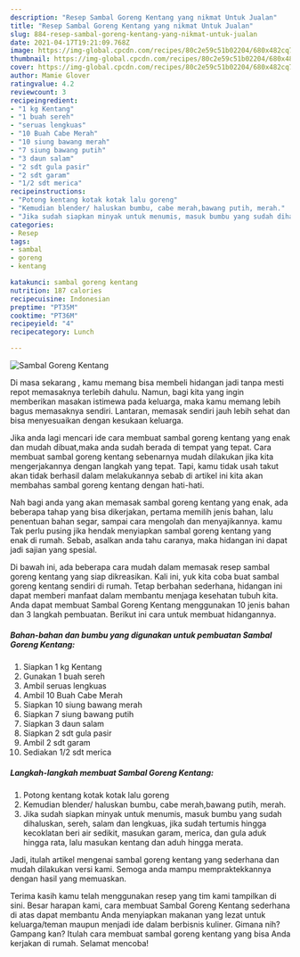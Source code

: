 ```yaml
---
description: "Resep Sambal Goreng Kentang yang nikmat Untuk Jualan"
title: "Resep Sambal Goreng Kentang yang nikmat Untuk Jualan"
slug: 884-resep-sambal-goreng-kentang-yang-nikmat-untuk-jualan
date: 2021-04-17T19:21:09.768Z
image: https://img-global.cpcdn.com/recipes/80c2e59c51b02204/680x482cq70/sambal-goreng-kentang-foto-resep-utama.jpg
thumbnail: https://img-global.cpcdn.com/recipes/80c2e59c51b02204/680x482cq70/sambal-goreng-kentang-foto-resep-utama.jpg
cover: https://img-global.cpcdn.com/recipes/80c2e59c51b02204/680x482cq70/sambal-goreng-kentang-foto-resep-utama.jpg
author: Mamie Glover
ratingvalue: 4.2
reviewcount: 3
recipeingredient:
- "1 kg Kentang"
- "1 buah sereh"
- "seruas lengkuas"
- "10 Buah Cabe Merah"
- "10 siung bawang merah"
- "7 siung bawang putih"
- "3 daun salam"
- "2 sdt gula pasir"
- "2 sdt garam"
- "1/2 sdt merica"
recipeinstructions:
- "Potong kentang kotak kotak lalu goreng"
- "Kemudian blender/ haluskan bumbu, cabe merah,bawang putih, merah."
- "Jika sudah siapkan minyak untuk menumis, masuk bumbu yang sudah dihaluskan, sereh, salam dan lengkuas, jika sudah tertumis hingga kecoklatan beri air sedikit, masukan garam, merica, dan gula aduk hingga rata, lalu masukan kentang dan aduh hingga merata."
categories:
- Resep
tags:
- sambal
- goreng
- kentang

katakunci: sambal goreng kentang 
nutrition: 187 calories
recipecuisine: Indonesian
preptime: "PT35M"
cooktime: "PT36M"
recipeyield: "4"
recipecategory: Lunch

---
```



![Sambal Goreng Kentang](https://img-global.cpcdn.com/recipes/80c2e59c51b02204/680x482cq70/sambal-goreng-kentang-foto-resep-utama.jpg)

Di masa  sekarang , kamu memang bisa membeli hidangan jadi tanpa mesti repot memasaknya terlebih dahulu. Namun, bagi kita yang ingin memberikan masakan istimewa pada keluarga, maka kamu memang lebih bagus memasaknya sendiri. Lantaran, memasak sendiri jauh lebih sehat dan bisa menyesuaikan dengan kesukaan keluarga.

Jika anda lagi mencari ide cara membuat sambal goreng kentang yang enak dan mudah dibuat,maka anda sudah berada di tempat yang tepat. Cara membuat sambal goreng kentang  sebenarnya mudah dilakukan jika kita mengerjakannya dengan langkah yang tepat. Tapi, kamu tidak usah takut akan tidak berhasil dalam melakukannya 
sebab di artikel ini kita akan membahas sambal goreng kentang dengan hati-hati.  



Nah bagi anda yang akan memasak sambal goreng kentang yang enak, ada beberapa tahap yang bisa dikerjakan, pertama memilih jenis bahan, lalu penentuan bahan segar, sampai cara mengolah dan menyajikannya. kamu Tak perlu pusing jika hendak menyiapkan sambal goreng kentang yang enak di rumah. Sebab, asalkan anda  tahu caranya, maka hidangan ini dapat jadi sajian yang spesial.

Di bawah ini, ada beberapa cara mudah dalam memasak resep sambal goreng kentang yang siap dikreasikan. Kali ini, yuk kita coba buat sambal goreng kentang sendiri di rumah. Tetap berbahan sederhana, hidangan ini dapat memberi manfaat dalam membantu menjaga kesehatan tubuh kita. Anda dapat membuat Sambal Goreng Kentang menggunakan 10 jenis bahan dan 3 langkah pembuatan. Berikut ini cara untuk membuat hidangannya.

<!--inarticleads1-->

##### Bahan-bahan dan bumbu yang digunakan untuk pembuatan Sambal Goreng Kentang:

1. Siapkan 1 kg Kentang
1. Gunakan 1 buah sereh
1. Ambil seruas lengkuas
1. Ambil 10 Buah Cabe Merah
1. Siapkan 10 siung bawang merah
1. Siapkan 7 siung bawang putih
1. Siapkan 3 daun salam
1. Siapkan 2 sdt gula pasir
1. Ambil 2 sdt garam
1. Sediakan 1/2 sdt merica




<!--inarticleads2-->

##### Langkah-langkah membuat Sambal Goreng Kentang:

1. Potong kentang kotak kotak lalu goreng
1. Kemudian blender/ haluskan bumbu, cabe merah,bawang putih, merah.
1. Jika sudah siapkan minyak untuk menumis, masuk bumbu yang sudah dihaluskan, sereh, salam dan lengkuas, jika sudah tertumis hingga kecoklatan beri air sedikit, masukan garam, merica, dan gula aduk hingga rata, lalu masukan kentang dan aduh hingga merata.




Jadi, itulah artikel mengenai  sambal goreng kentang  yang sederhana dan mudah dilakukan versi kami. Semoga anda mampu mempraktekkannya dengan hasil yang memuaskan. 

Terima kasih kamu telah menggunakan resep yang tim kami tampilkan di sini. Besar harapan kami, cara membuat  Sambal Goreng Kentang sederhana di atas dapat membantu Anda menyiapkan makanan yang lezat untuk keluarga/teman maupun menjadi ide dalam berbisnis kuliner. Gimana nih? Gampang kan? Itulah cara membuat sambal goreng kentang yang bisa Anda kerjakan di rumah. Selamat mencoba!

